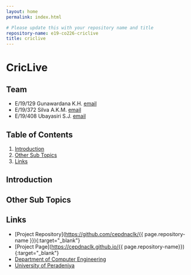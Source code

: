 ```yaml
---
layout: home
permalink: index.html

# Please update this with your repository name and title
repository-name: e19-co226-criclive
title: criclive
---
```


[comment]: # "This is the standard layout for the project, but you can clean this and use your own template"

# CricLive


## Team
-  E/19/129 Gunawardana K.H. [email](mailto:e19129@email.com)
-  E/19/372 Silva A.K.M. [email](mailto:e19372@email.com)
-  E/19/408 Ubayasiri S.J. [email](mailto:e19408@email.com)


## Table of Contents
1. [Introduction](#introduction)
2. [Other Sub Topics](#other-sub-topics)
3. [Links](#links)

## Introduction


## Other Sub Topics


## Links

- [Project Repository](https://github.com/cepdnaclk/{{ page.repository-name }}){:target="_blank"}
- [Project Page](https://cepdnaclk.github.io/{{ page.repository-name}}){:target="_blank"}
- [Department of Computer Engineering](http://www.ce.pdn.ac.lk/)
- [University of Peradeniya](https://eng.pdn.ac.lk/)


[//]: # (Please refer this to learn more about Markdown syntax)
[//]: # (https://github.com/adam-p/markdown-here/wiki/Markdown-Cheatsheet)
